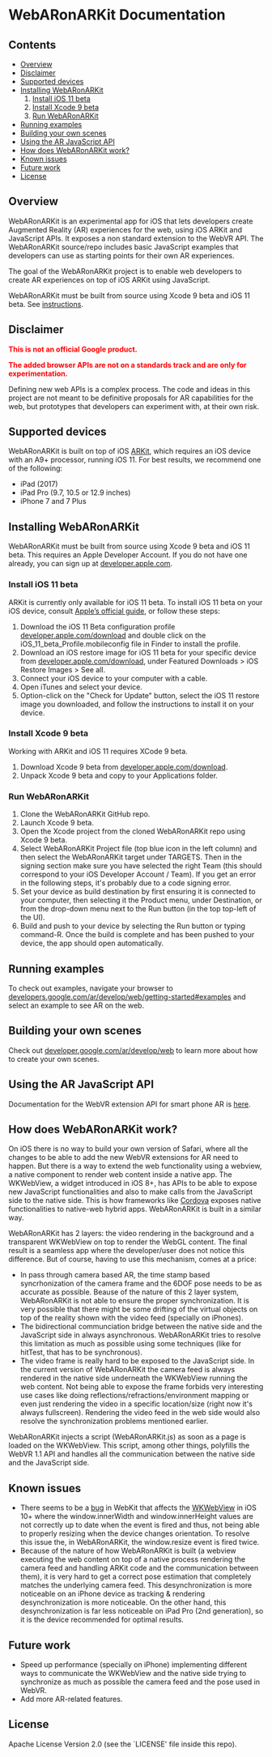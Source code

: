 # WebARonARKit Documentation

## Contents

+ [Overview](#Overview)
+ [Disclaimer](#Disclaimer)
+ [Supported devices](#SupportedDevices)
+ [Installing WebARonARKit](#InstallingWebARonARKit)
  1. [Install iOS 11 beta](#InstalliOS11beta)
  2. [Install Xcode 9 beta](#InstallXcode9beta)
  3. [Run WebARonARKit](#RunWebARonARKit)
+ [Running examples](#RunningExamples)
+ [Building your own scenes](#BuildingScenes)
+ [Using the AR JavaScript API](#ARJavascriptAPI)
+ [How does WebARonARKit work?](#HowWebARonARKitWorks)
+ [Known issues](#KnownIssues)
+ [Future work](#FutureWork)
+ [License](#License)


## <a name="Overview">Overview</a>
WebARonARKit is an experimental app for iOS that lets developers create Augmented Reality (AR) experiences for the web, using iOS ARKit and JavaScript APIs. It exposes a non standard extension to the WebVR API. The WebARonARKit source/repo includes basic JavaScript examples that developers can use as starting points for their own AR experiences.

The goal of the WebARonARKit project is to enable web developers to create AR experiences on top of iOS ARKit using JavaScript.

WebARonARKit must be built from source using Xcode 9 beta and iOS 11 beta. See [instructions](#InstallingWebARonARKit).

## <a name="Disclaimer">Disclaimer</a>
<span style="color:red">**This is not an official Google product.**</span>

<span style="color:red">**The added browser APIs are not on a standards track and are only for experimentation.**</span>

Defining new web APIs is a complex process. The code and ideas in this project are not meant to be definitive proposals for AR capabilities for the web, but prototypes that developers can experiment with, at their own risk.

## <a name="SupportedDevices">Supported devices</a>
WebARonARKit is built on top of iOS [ARKit](https://developer.apple.com/arkit/), which requires an iOS device with an A9+ processor, running iOS 11. For best results, we recommend one of the following:

+ iPad (2017)
+ iPad Pro (9.7, 10.5 or 12.9 inches)
+ iPhone 7 and 7 Plus

## <a name="InstallingWebARonARKit">Installing WebARonARKit</a>
WebARonARKit must be built from source using Xcode 9 beta and iOS 11 beta. This requires an Apple Developer Account. If you do not have one already, you can sign up at [developer.apple.com](http://developer.apple.com).

### <a name="InstalliOS11beta">Install iOS 11 beta</a>
ARKit is currently only available for iOS 11 beta. To install iOS 11 beta on your iOS device, consult [Apple’s official guide](https://developer.apple.com/support/beta-software/install-ios-beta/), or follow these steps:

1. Download the iOS 11 Beta configuration profile [developer.apple.com/download](https://developer.apple.com/download/) and double click on the iOS_11_beta_Profile.mobileconfig file in Finder to install the profile.
2. Download an iOS restore image for iOS 11 beta for your specific device from [developer.apple.com/download](https://developer.apple.com/download/), under Featured Downloads > iOS Restore Images > See all.
3. Connect your iOS device to your computer with a cable.
4. Open iTunes and select your device.
5. Option-click on the "Check for Update" button, select the iOS 11 restore image you downloaded, and follow the instructions to install it on your device.

### <a name="InstallXcode9beta">Install Xcode 9 beta</a>
Working with ARKit and iOS 11 requires XCode 9 beta.

1. Download Xcode 9 beta from [developer.apple.com/download](https://developer.apple.com/download/).
2. Unpack Xcode 9 beta and copy to your Applications folder.

### <a name="RunWebARonARKit">Run WebARonARKit</a>
1. Clone the WebARonARKit GitHub repo.
2. Launch Xcode 9 beta.
3. Open the Xcode project from the cloned WebARonARKit repo using Xcode 9 beta.
4. Select WebARonARKit Project file (top blue icon in the left column) and then select the WebARonARKit target under TARGETS. Then in the signing section make sure you have selected the right Team (this should correspond to your iOS Developer Account / Team). If you get an error in the following steps, it's probably due to a code signing error.
5. Set your device as build destination by first ensuring it is connected to your computer, then selecting it the Product menu, under Destination, or from the drop-down menu next to the Run button (in the top top-left of the UI).
6. Build and push to your device by selecting the Run button or typing command-R. Once the build is complete and has been pushed to your device, the app should open automatically.

## <a name="RunningExamples">Running examples</a>
To check out examples, navigate your browser to [developers.google.com/ar/develop/web/getting-started#examples](https://developers.google.com/ar/develop/web/getting-started#examples) and select an example to see AR on the web.

## <a name="BuildingScenes">Building your own scenes</a>
Check out [developer.google.com/ar/develop/web](https://developers.google.com/ar/develop/web/getting-started) to learn more about how to create your own scenes.

## <a name="ARJavascriptAPI">Using the AR JavaScript API</a>
Documentation for the WebVR extension API for smart phone AR is [here](https://github.com/googlevr/WebARonARKit/blob/master/webvr_ar_extension.md).

## <a name="HowWebARonARKitWorks">How does WebARonARKit work?</a>
On iOS there is no way to build your own version of Safari, where all the changes to be able to add the new WebVR extensions for AR need to happen. But there is a way to extend the web functionality using a webview, a native component to render web content inside a native app. The WKWebView, a widget introduced in iOS 8+, has APIs to be able to expose new JavaScript functionalities and also to make calls from the JavaScript side to the native side. This is how frameworks like [Cordova](https://cordova.apache.org/) exposes native functionalities to native-web hybrid apps. WebARonARKit is built in a similar way.

WebARonARKit has 2 layers: the video rendering in the background and a transparent WKWebView on top to render the WebGL content. The final result is a seamless app where the developer/user does not notice this difference. But of course, having to use this mechanism, comes at a price:

* In pass through camera based AR, the time stamp based syncrhonization of the camera frame and the 6DOF pose needs to be as accurate as possible. Beause of the nature of this 2 layer system, WebARonARKit is not able to ensure the proper synchronization. It is very possible that there might be some drifting of the virtual objects on top of the reality shown with the video feed (specially on iPhones).
* The bidirectional communciation bridge between the native side and the JavaScript side in always asynchronous. WebARonARKit tries to resolve this limitation as much as possible using some techniques (like for hitTest, that has to be synchronous).
* The video frame is really hard to be exposed to the JavaScript side. In the current version of WebARonARKit the camera feed is always rendered in the native side underneath the WKWebView running the web content. Not being able to expose the frame forbids very interesting use cases like doing reflections/refractions/environment mapping or even just rendering the video in a specific location/size (right now it's always fullscreen). Rendering the video feed in the web side would also resolve the synchronization problems mentioned earlier.

WebARonARKit injects a script (WebARonARKit.js) as soon as a page is loaded on the WKWebView. This script, among other things, polyfills the WebVR 1.1 API and handles all the communication between the native side and the JavaScript side.

## <a name="KnownIssues">Known issues</a>
+ There seems to be a [bug](https://bugs.webkit.org/show_bug.cgi?id=170595) in WebKit that affects the [WKWebView](https://developer.apple.com/documentation/webkit/wkwebview) in iOS 10+ where the window.innerWidth and window.innerHeight values are not correctly up to date when the event is fired and thus, not being able to properly resizing when the device changes orientation. To resolve this issue the, in WebARonARKit, the window.resize event is fired twice.
+ Because of the nature of how WebARonARKit is built (a webview executing the web content on top of a native process rendering the camera feed and handling ARKit code and the communication between them), it is very hard to get a correct pose estimation that completely matches the underlying camera feed. This desynchronization is more noticeable on an iPhone device as tracking & rendering desynchronization is more noticeable. On the other hand, this desynchronization is far less noticeable on iPad Pro (2nd generation), so it is the device recommended for optimal results.

## <a name="FutureWork">Future work</a>
+ Speed up performance (specially on iPhone) implementing different ways to communicate the WKWebView and the native side trying to synchronize as much as possible the camera feed and the pose used in WebVR.
+ Add more AR-related features.


## <a name="License">License</a>
Apache License Version 2.0 (see the `LICENSE' file inside this repo).
